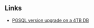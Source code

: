 ## Links
- [PGSQL version upgrade on a 4TB DB](https://retool.com/blog/how-we-upgraded-postgresql-database/)